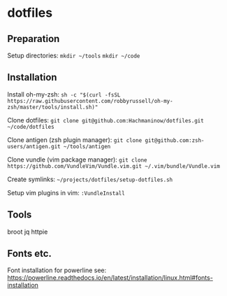 # dotfiles

## Preparation

Setup directories:
`mkdir ~/tools`
`mkdir ~/code`

## Installation

Install oh-my-zsh:
`sh -c "$(curl -fsSL https://raw.githubusercontent.com/robbyrussell/oh-my-zsh/master/tools/install.sh)"`

Clone dotfiles:
`git clone git@github.com:Hachmaninow/dotfiles.git ~/code/dotfiles`

Clone antigen (zsh plugin manager):
`git clone git@github.com:zsh-users/antigen.git ~/tools/antigen`

Clone vundle (vim package manager):
`git clone https://github.com/VundleVim/Vundle.vim.git ~/.vim/bundle/Vundle.vim`

Create symlinks:
`~/projects/dotfiles/setup-dotfiles.sh`

Setup vim plugins in vim:
`:VundleInstall`

## Tools

broot
jq
httpie

## Fonts etc.

Font installation for powerline see:
https://powerline.readthedocs.io/en/latest/installation/linux.html#fonts-installation

